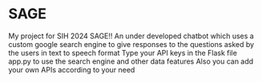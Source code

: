 # SAGE
My project for SIH 2024 
SAGE!!
An under developed chatbot which uses a custom google search engine to give responses to the questions asked by the users in text to speech format
Type your API keys in the Flask file app.py to use the search engine and other data features
Also you can add your own APIs according to your need
